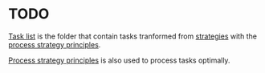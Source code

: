 # TODO

[Task list](https://github.com/esteem8app/esteem8app.github.io/tree/master/docs/todo/task-list) is the folder that contain tasks tranformed from [strategies](https://github.com/esteem8app/esteem8app.github.io/tree/master/docs/work-the-system/strategies) with the [process strategy principles](https://github.com/esteem8app/esteem8app.github.io/blob/master/docs/work-the-system/tools/process-strategy-principles.md).

[Process strategy principles](https://github.com/esteem8app/esteem8app.github.io/blob/master/docs/work-the-system/tools/process-strategy-principles.md) is also used to process tasks optimally.
